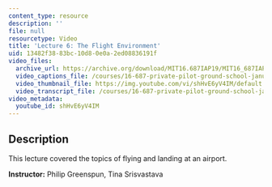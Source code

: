 ```yaml
---
content_type: resource
description: ''
file: null
resourcetype: Video
title: 'Lecture 6: The Flight Environment'
uid: 13482f38-83bc-10d8-0e0a-2ed08836191f
video_files:
  archive_url: https://archive.org/download/MIT16.687IAP19/MIT16_687IAP19_lec06_300k.mp4
  video_captions_file: /courses/16-687-private-pilot-ground-school-january-iap-2019/88a11d021a645aaaa5e924d82a469ee6_shHvE6yV4IM.vtt
  video_thumbnail_file: https://img.youtube.com/vi/shHvE6yV4IM/default.jpg
  video_transcript_file: /courses/16-687-private-pilot-ground-school-january-iap-2019/1ebe9893cd0a84d509ca001354335706_shHvE6yV4IM.pdf
video_metadata:
  youtube_id: shHvE6yV4IM
---
```


Description
-----------

This lecture covered the topics of flying and landing at an airport.

**Instructor:** Philip Greenspun, Tina Srisvastava